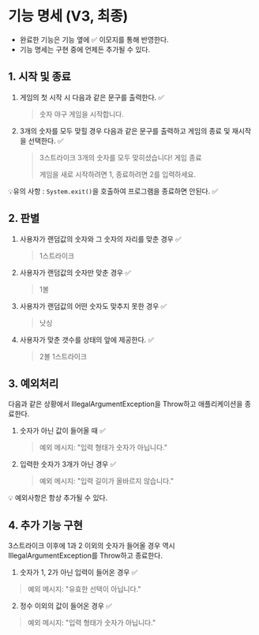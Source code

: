 # 기능 명세 (V3, 최종)
- 완료한 기능은 기능 옆에 ✅ 이모지를 통해 반영한다.
- 기능 명세는 구현 중에 언제든 추가될 수 있다.
## 1. 시작 및 종료
1. 게임의 첫 시작 시 다음과 같은 문구를 출력한다. ✅
   >숫자 야구 게임을 시작합니다.

2. 3개의 숫자를 모두 맞힐 경우 다음과 같은 문구를 출력하고 게임의 종료 및 재시작을 선택한다. ✅

    >3스트라이크
   3개의 숫자를 모두 맞히셨습니다! 게임 종료
   > 
   >게임을 새로 시작하려면 1, 종료하려면 2를 입력하세요.

💡유의 사항 : `System.exit()`을 호출하여 프로그램을 종료하면 안된다. ✅


## 2. 판별


1. 사용자가 랜덤값의 숫자와 그 숫자의 자리를 맞춘 경우 ✅

   >1스트라이크

2. 사용자가 랜덤값의 숫자만 맞춘 경우 ✅
   >1볼

3. 사용자가 랜덤값의 어떤 숫자도 맞추지 못한 경우 ✅
   >낫싱

4. 사용자가 맞춘 갯수를 상태의 앞에 제공한다. ✅
   >2볼 1스트라이크

## 3. 예외처리
   다음과 같은 상황에서 IllegalArgumentException을 Throw하고 애플리케이션을 종료한다.

1. 숫자가 아닌 값이 들어올 때 ✅
   >예외 메시지: "입력 형태가 숫자가 아닙니다."

2. 입력한 숫자가 3개가 아닌 경우 ✅
   >예외 메시지: "입력 길이가 올바르지 않습니다."

💡 예외사항은 항상 추가될 수 있다.
## 4. 추가 기능 구현
   3스트라이크 이후에 1과 2 이외의 숫자가 들어올 경우 역시 IllegalArgumentException를 Throw하고 종료한다.
1. 숫자가 1, 2가 아닌 입력이 들어온 경우 ✅
>예외 메시지: "유효한 선택이 아닙니다."

2. 정수 이외의 값이 들어온 경우 ✅
>예외 메시지: "입력 형태가 숫자가 아닙니다."
